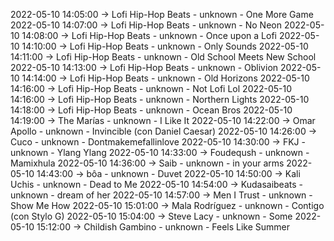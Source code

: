 2022-05-10 14:05:00 -> Lofi Hip-Hop Beats - unknown - One More Game
2022-05-10 14:07:00 -> Lofi Hip-Hop Beats - unknown - No Neon
2022-05-10 14:08:00 -> Lofi Hip-Hop Beats - unknown - Once upon a Lofi
2022-05-10 14:10:00 -> Lofi Hip-Hop Beats - unknown - Only Sounds
2022-05-10 14:11:00 -> Lofi Hip-Hop Beats - unknown - Old School Meets New School
2022-05-10 14:13:00 -> Lofi Hip-Hop Beats - unknown - Oblivion
2022-05-10 14:14:00 -> Lofi Hip-Hop Beats - unknown - Old Horizons
2022-05-10 14:16:00 -> Lofi Hip-Hop Beats - unknown - Not Lofi Lol
2022-05-10 14:16:00 -> Lofi Hip-Hop Beats - unknown - Northern Lights
2022-05-10 14:18:00 -> Lofi Hip-Hop Beats - unknown - Ocean Bros
2022-05-10 14:19:00 -> The Marías - unknown - I Like It
2022-05-10 14:22:00 -> Omar Apollo - unknown - Invincible (con Daniel Caesar)
2022-05-10 14:26:00 -> Cuco - unknown - Dontmakemefallinlove
2022-05-10 14:30:00 -> FKJ - unknown - Ylang Ylang
2022-05-10 14:33:00 -> Foudeqush - unknown - Mamixhula
2022-05-10 14:36:00 -> Saib - unknown - in your arms
2022-05-10 14:43:00 -> bôa - unknown - Duvet
2022-05-10 14:50:00 -> Kali Uchis - unknown - Dead to Me
2022-05-10 14:54:00 -> Kudasaibeats - unknown - dream of her
2022-05-10 14:57:00 -> Men I Trust - unknown - Show Me How
2022-05-10 15:01:00 -> Mala Rodríguez - unknown - Contigo (con Stylo G)
2022-05-10 15:04:00 -> Steve Lacy - unknown - Some
2022-05-10 15:12:00 -> Childish Gambino - unknown - Feels Like Summer
